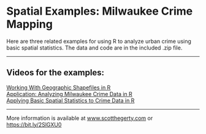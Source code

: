 # Spatial Examples: Milwaukee Crime Mapping

Here are three related examples for using R to analyze urban crime using basic spatial statistics.
The data and code are in the included .zip file. 

***
## Videos for the examples:

[Working With Geographic Shapefiles in R](https://youtu.be/dZ5KqWJfLqc)                                                          
[Application: Analyzing Milwaukee Crime Data in R](https://youtu.be/7KcvH8KVbLE)                                                 
[Applying Basic Spatial Statistics to Crime Data in R](https://youtu.be/-4zrbmpoQE0)                                                

***
More information is available at www.scotthegerty.com  or https://bit.ly/2SlGXU0 
